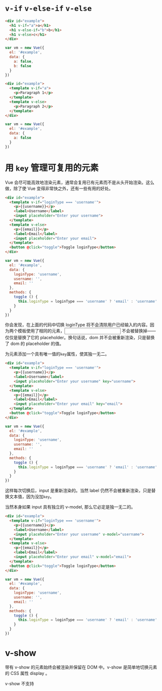 # `v-if` `v-else-if` `v-else`

``` html
<div id="example">
  <h1 v-if="a">a</h1>
  <h1 v-else-if="b">b</h1>
  <h1 v-else>c</h1>
</div>
```

``` js
var vm = new Vue({
  el: '#example',
  data: {
    a: false,
    b: false
  }
})
```

``` html
<div id="example">
  <template v-if="a">
  	<p>Paragraph 1</p>
  </template>
  <template v-else>
  	<p>Paragraph 2</p>
  </template>
</div>
```

``` js
var vm = new Vue({
  el: '#example',
  data: {
    a: false
  }
})
```

# 用 `key` 管理可复用的元素

Vue 会尽可能高效地渲染元素，通常会复用已有元素而不是从头开始渲染。这么做，除了使 Vue 变得非常快之外，还有一些有用的好处。

``` html
<div id="example">
  <template v-if="loginType === 'username'">
    <p>{{username}}</p>
    <label>Username</label>
    <input placeholder="Enter your username">
  </template>
  <template v-else>
    <p>{{email}}</p>
    <label>Email</label>
    <input placeholder="Enter your email">
  </template>
  <button @click="toggle">Toggle loginType</button>
</div>
```

``` js
var vm = new Vue({
  el: '#example',
  data: {
    loginType: 'username',
    username: '',
    email: ''
  },
  methods: {
    toggle () {
      this.loginType = loginType === 'username' ? 'email' : 'username'
    }
  }
})
```

你会发现，在上面的代码中切换 loginType 将不会清除用户已经输入的内容。因为两个模板使用了相同的元素，<input> 不会被替换掉——仅仅是替换了它的 placeholder。换句话说，dom 并不会被重新渲染，只是替换了 dom 的 placeholder 的值。

为元素添加一个具有唯一值的`key`属性，使其独一无二。

``` html
<div id="example">
  <template v-if="loginType === 'username'">
    <p>{{username}}</p>
    <label>Username</label>
    <input placeholder="Enter your username" key="username">
  </template>
  <template v-else>
    <p>{{email}}</p>
    <label>Email</label>
    <input placeholder="Enter your email" key="email">
  </template>
  <button @click="toggle">Toggle loginType</button>
</div>
```

``` js
var vm = new Vue({
  el: '#example',
  data: {
    loginType: 'username',
    username: '',
    email: ''
  },
  methods: {
    toggle () {
      this.loginType = loginType === 'username' ? 'email' : 'username'
    }
  }
})
```

这样每次切换后，input 是重新渲染的。当然 label 仍然不会被重新渲染，只是替换文本值，因为没加`key`。

当然本身如果 input 具有独立的 v-model, 那么它必定是独一无二的。

``` html
<div id="example">
  <template v-if="loginType === 'username'">
    <p>{{username}}</p>
    <label>Username</label>
    <input placeholder="Enter your username" v-model="username">
  </template>
  <template v-else>
    <p>{{email}}</p>
    <label>Email</label>
    <input placeholder="Enter your email" v-model="email">
  </template>
  <button @click="toggle">Toggle loginType</button>
</div>
```

``` js
var vm = new Vue({
  el: '#example',
  data: {
    loginType: 'username',
    username: '',
    email: ''
  },
  methods: {
    toggle () {
      this.loginType = loginType === 'username' ? 'email' : 'username'
    }
  }
})
```

# v-show

带有 v-show 的元素始终会被渲染并保留在 DOM 中。v-show 是简单地切换元素的 CSS 属性 display 。

v-show 不支持 <template> 语法，也不支持 v-else。

v-if 是“真正的”条件渲染，因为它会确保在切换过程中条件块内的事件监听器和子组件适当地被销毁和重建。

v-if 也是惰性的：如果在初始渲染时条件为假，则什么也不做——直到条件第一次变为真时，才会开始渲染条件块。

相比之下，v-show 就简单得多——不管初始条件是什么，元素总是会被渲染，并且只是简单地基于 CSS 进行切换。

一般来说，v-if 有更高的切换开销，而 v-show 有更高的初始渲染开销。因此，如果需要非常频繁地切换，则使用 v-show 较好；如果在运行时条件不太可能改变，则使用 v-if 较好。

当 v-if 与 v-show 一起使用时，v-if 具有比 v-show 更高的优先级。

# v-if 与 v-for

当它们处于同一节点，v-for 的优先级比 v-if 更高，这意味着 v-if 将分别重复运行于每个 v-for 循环中。当你想为仅有的一些项渲染节点时，这种优先级的机制会十分有用。

``` html
<div id="example">
  <ul class="list" v-if="todos.length">
    <li v-for="todo in todos" v-if="todo.id !== 1">{{todo.name}}</li>
  </ul>
</div>
```

``` js
var vm = new Vue({
  el: '#example',
  data: {
    todos: [
      {
        id: 0,
        name: '第一'
      },
      {
        id: 1,
        name: '第二'
      },
      {
        id: 2,
        name: '第三'
      }
    ]
  }
})
```

v-for 具体见下一节。
